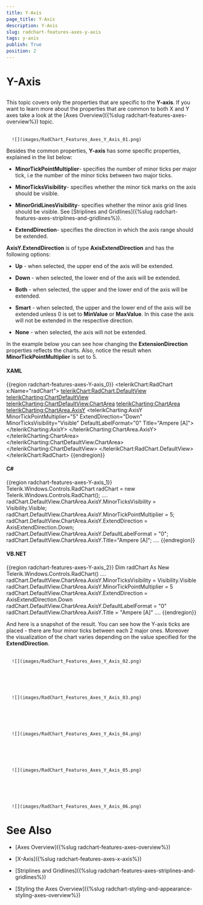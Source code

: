 ```yaml
---
title: Y-Axis
page_title: Y-Axis
description: Y-Axis
slug: radchart-features-axes-y-axis
tags: y-axis
publish: True
position: 2
---
```


# Y-Axis



## 

This topic covers only the properties that are specific to the __Y-axis__. If you want to learn more about the properties that are common to both X and Y axes take a look at the [Axes Overview]({%slug radchart-features-axes-overview%}) topic.




         
      ![](images/RadChart_Features_Axes_Y_Axis_01.png)

Besides the common properties, __Y-axis__ has some specific properties, explained in the list below:

* __MinorTickPointMultiplier__- specifies the number of minor ticks per major tick, i.e the number of the minor ticks between two major ticks. 


* __MinorTicksVisibility__- specifies whether the minor tick marks on the axis should be visible. 


* __MinorGridLinesVisibility__- specifies whether the minor axis grid lines should be visible. See [Striplines and Gridlines]({%slug radchart-features-axes-striplines-and-gridlines%}). 


* __ExtendDirection__- specifies the direction in which the axis range should be extended.

__AxisY.ExtendDirection__ is of type __AxisExtendDirection__ and has the following options:

* __Up__ - when selected, the upper end of the axis will be extended. 


* __Down__ - when selected, the lower end of the axis will be extended. 


* __Both__ - when selected, the upper and the lower end of the axis will be extended. 


* __Smart__ - when selected, the upper and the lower end of the axis will be extended unless 0 is set to __MinValue__ or __MaxValue__. In this case the axis will not be extended in the respective direction. 


* __None__ - when selected, the axis will not be extended.

In the example below you can see how changing the __ExtensionDirection__ properties reflects the charts. Also, notice the result when __MinorTickPointMultiplier__ is set to 5.

#### __XAML__

{{region radchart-features-axes-Y-axis_0}}
	<telerikChart:RadChart x:Name="radChart">
	    <telerikChart:RadChart.DefaultView>
	        <telerikCharting:ChartDefaultView>
	            <telerikCharting:ChartDefaultView.ChartArea>
	                <telerikCharting:ChartArea>
	                    <telerikCharting:ChartArea.AxisY>
	                        <telerikCharting:AxisY MinorTickPointMultiplier="5" ExtendDirection="Down"
	                            MinorTicksVisibility="Visible" DefaultLabelFormat="0" Title="Ampere [A]">
	                        </telerikCharting:AxisY>
	                    </telerikCharting:ChartArea.AxisY>
	                </telerikCharting:ChartArea>
	            </telerikCharting:ChartDefaultView.ChartArea>
	        </telerikCharting:ChartDefaultView>
	    </telerikChart:RadChart.DefaultView>
	</telerikChart:RadChart>
	{{endregion}}



#### __C#__

{{region radchart-features-axes-Y-axis_1}}
	Telerik.Windows.Controls.RadChart radChart = new Telerik.Windows.Controls.RadChart();
	....
	radChart.DefaultView.ChartArea.AxisY.MinorTicksVisibility = Visibility.Visible;
	radChart.DefaultView.ChartArea.AxisY.MinorTickPointMultiplier = 5;
	radChart.DefaultView.ChartArea.AxisY.ExtendDirection = AxisExtendDirection.Down;
	radChart.DefaultView.ChartArea.AxisY.DefaultLabelFormat = "0";
	radChart.DefaultView.ChartArea.AxisY.Title="Ampere [A]";
	....
	{{endregion}}



#### __VB.NET__

{{region radchart-features-axes-Y-axis_2}}
	Dim radChart As New Telerik.Windows.Controls.RadChart()
	....
	radChart.DefaultView.ChartArea.AxisY.MinorTicksVisibility = Visibility.Visible
	radChart.DefaultView.ChartArea.AxisY.MinorTickPointMultiplier = 5
	radChart.DefaultView.ChartArea.AxisY.ExtendDirection = AxisExtendDirection.Down
	radChart.DefaultView.ChartArea.AxisY.DefaultLabelFormat = "0"
	radChart.DefaultView.ChartArea.AxisY.Title = "Ampere [A]"
	....
	{{endregion}}



And here is a snapshot of the result. You can see how the Y-axis ticks are placed - there are four minor ticks between each 2 major ones. Moreover the visualization of the chart varies depending on the value specified for the __ExtendDirection__.




         
      ![](images/RadChart_Features_Axes_Y_Axis_02.png)




         
      ![](images/RadChart_Features_Axes_Y_Axis_03.png)




         
      ![](images/RadChart_Features_Axes_Y_Axis_04.png)




         
      ![](images/RadChart_Features_Axes_Y_Axis_05.png)




         
      ![](images/RadChart_Features_Axes_Y_Axis_06.png)

# See Also

 * [Axes Overview]({%slug radchart-features-axes-overview%})

 * [X-Axis]({%slug radchart-features-axes-x-axis%})

 * [Striplines and Gridlines]({%slug radchart-features-axes-striplines-and-gridlines%})

 * [Styling the Axes Overview]({%slug radchart-styling-and-appearance-styling-axes-overview%})
